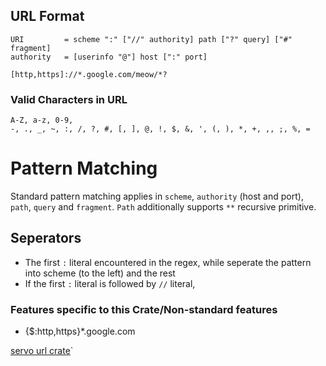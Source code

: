 ## URL Format

```
URI         = scheme ":" ["//" authority] path ["?" query] ["#" fragment]
authority   = [userinfo "@"] host [":" port]
```

```
[http,https]://*.google.com/meow/*?
```

### Valid Characters in URL

```
A-Z, a-z, 0-9,
-, ., _, ~, :, /, ?, #, [, ], @, !, $, &, ', (, ), *, +, ,, ;, %, =
```

# Pattern Matching

Standard pattern matching applies in `scheme`, `authority` (host and port), `path`, `query` and `fragment`. `Path` additionally supports `**` recursive primitive.

## Seperators

- The first `:` literal encountered in the regex, while seperate the pattern into scheme (to the left) and the rest
- If the first `:` literal is followed by `//` literal,

### Features specific to this Crate/Non-standard features

- {$:http,https}\*.google.com

[servo url crate](https://docs.rs/url/latest/url/)`
